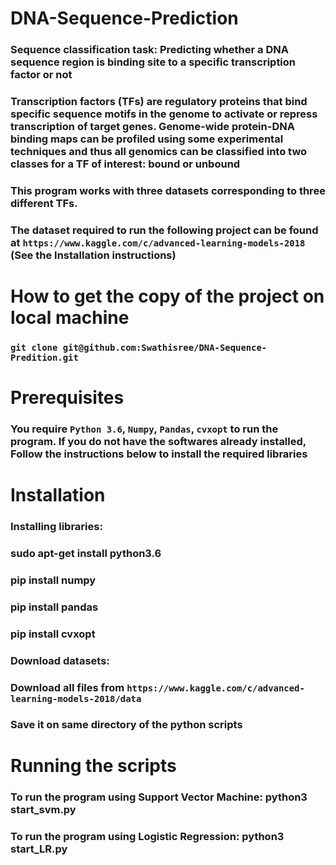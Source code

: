 # DNA-Sequence-Prediction
### Sequence classification task: Predicting whether a DNA sequence region is binding site to a specific transcription factor or not
### Transcription factors (TFs) are regulatory proteins that bind specific sequence motifs in the genome to activate or repress transcription of target genes. Genome-wide protein-DNA binding maps can be profiled using some experimental techniques and thus all genomics can be classified into two classes for a TF of interest: bound or unbound
### This program works with three datasets corresponding to three different TFs. 
### The dataset required to run the following project can be found at `https://www.kaggle.com/c/advanced-learning-models-2018` (See the Installation instructions)
# How to get the copy of the project on local machine
### `git clone git@github.com:Swathisree/DNA-Sequence-Predition.git`
# Prerequisites
### You require `Python 3.6`, `Numpy`, `Pandas`, `cvxopt` to run the program. If you do not have the softwares already installed, Follow the instructions below to install the required libraries
# Installation
### Installing libraries:
### sudo apt-get install python3.6
### pip install numpy
### pip install pandas
### pip install cvxopt
### Download datasets:
### Download all files from `https://www.kaggle.com/c/advanced-learning-models-2018/data`
### Save it on same directory of the python scripts 
# Running the scripts
### To run the program using Support Vector Machine: python3 start_svm.py
### To run the program using Logistic Regression: python3 start_LR.py